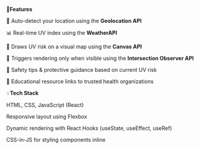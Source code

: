 🚀**Features**

📍 Auto-detect your location using the **Geolocation API**

📊 Real-time UV index using the **WeatherAPI**

🧠 Draws UV risk on a visual map using the **Canvas API**

👀 Triggers rendering only when visible using the **Intersection Observer API**

🧴 Safety tips & protective guidance based on current UV risk

🔗 Educational resource links to trusted health organizations

💡**Tech Stack**

HTML, CSS, JavaScript (React)

Responsive layout using Flexbox

Dynamic rendering with React Hooks (useState, useEffect, useRef)

CSS-in-JS for styling components inline